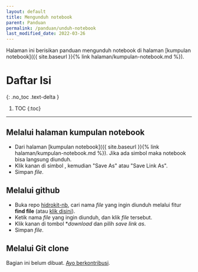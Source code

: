 ```yaml
---
layout: default
title: Mengunduh notebook
parent: Panduan
permalink: /panduan/unduh-notebook
last_modified_date: 2022-03-26
---
```


Halaman ini berisikan panduan mengunduh notebook di halaman [kumpulan notebook]({{ site.baseurl }}{% link halaman/kumpulan-notebook.md %}).

# Daftar Isi
{: .no_toc .text-delta }

1. TOC
{:toc}

---

## Melalui halaman kumpulan notebook

- Dari halaman [kumpulan notebook]({{ site.baseurl }}{% link halaman/kumpulan-notebook.md %}). Jika ada simbol <i class="fas fa-download"></i> maka notebook bisa langsung diunduh.
- Klik kanan di simbol <i class="fas fa-download"></i>, kemudian "Save As" atau "Save Link As".
- Simpan _file_.

## Melalui github

- Buka repo [hidrokit-nb](https://github.com/taruma/hidrokit-nb), cari nama _file_ yang ingin diunduh melalui fitur **find file** (atau [klik disini](https://github.com/taruma/hidrokit-nb/find/master)). 
- Ketik nama _file_ yang ingin diunduh, dan klik _file_ tersebut.
- Klik kanan di tombol **download* dan pilih _save link as_.
- Simpan _file_.

## Melalui Git clone

Bagian ini belum dibuat. [Ayo berkontribusi](https://taruma.github.io/hidrokit/berkontribusi).